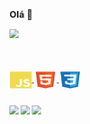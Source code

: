 ### Olá 👋



<div>
  <a href="https://github.com/RafaelaRomin">
  <img height="140em" src="https://github-readme-stats.vercel.app/api/top-langs/?username=RafaelaRomin&theme=radical"/>
</div>

#
<div style="display: inline_block"><br>
     <img align="center" alt="Shirley-Js" height="30" width="40" src="https://raw.githubusercontent.com/devicons/devicon/master/icons/javascript/javascript-plain.svg">
     <img align="center" alt="Shirley-HTML" height="30" width="40" src="https://raw.githubusercontent.com/devicons/devicon/master/icons/html5/html5-original.svg">
     <img align="center" alt="Shirley-CSS" height="30" width="40" src="https://raw.githubusercontent.com/devicons/devicon/master/icons/css3/css3-original.svg">

##
  

  <a href="https://www.instagram.com/rafaromin/" target="_blank"><img src="https://img.shields.io/badge/-Instagram-%23E4405F?style=for-the-badge&logo=instagram&logoColor=white" target="_blank"></a>
  <a href = "mailto:rafaromin17@gmail.com"><img src="https://img.shields.io/badge/-Gmail-%23333?style=for-the-badge&logo=gmail&logoColor=white" target="_blank"></a>
  <a href="https://www.linkedin.com/in/rafaela-romin-n-garcia-1b495a227/" target="_blank"><img src="https://img.shields.io/badge/-LinkedIn-%230077B5?style=for-the-badge&logo=linkedin&logoColor=white" target="_blank"></a> 

</div>
